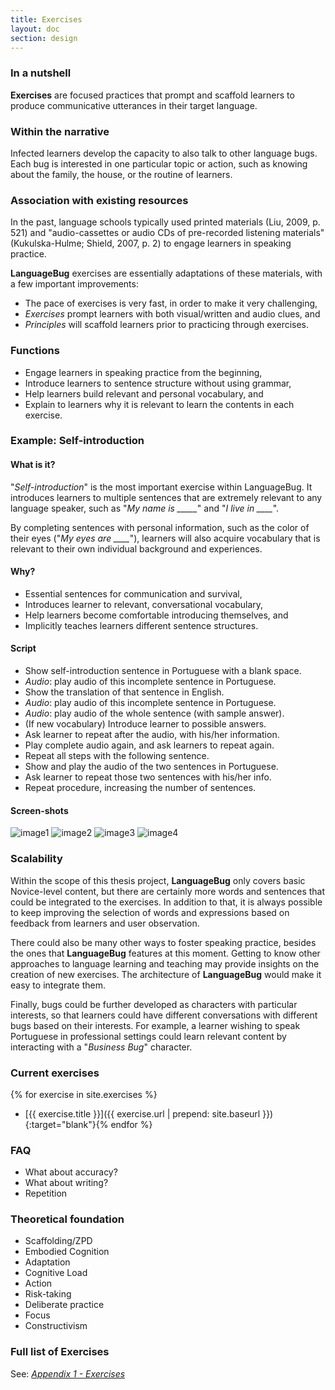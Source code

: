 ```yaml
---
title: Exercises
layout: doc
section: design
---
```


### In a nutshell

**Exercises** are focused practices that prompt and scaffold learners to produce communicative utterances in their target language.

### Within the narrative

Infected learners develop the capacity to also talk to other language bugs. Each bug is interested in one particular topic or action, such as knowing about the family, the house, or the routine of learners.

### Association with existing resources

In the past, language schools typically used printed materials (Liu, 2009, p. 521) and "audio-cassettes or audio CDs of pre-recorded listening materials" (Kukulska-Hulme; Shield, 2007, p. 2) to engage learners in speaking practice.

**LanguageBug** exercises are essentially adaptations of these materials, with a few important improvements:

* The pace of exercises is very fast, in order to make it very challenging,
* *Exercises* prompt learners with both visual/written and audio clues, and
* *Principles* will scaffold learners prior to practicing through exercises.

### Functions

* Engage learners in speaking practice from the beginning,
* Introduce learners to sentence structure without using grammar,
* Help learners build relevant and personal vocabulary, and
* Explain to learners why it is relevant to learn the contents in each exercise.

### Example: **Self-introduction**

#### What is it?

"*Self-introduction*" is the most important exercise within LanguageBug. It introduces learners to multiple sentences that are extremely relevant to any language speaker, such as "*My name is _____*"  and "*I live in ____*". 

By completing sentences with personal information, such as the color of their eyes ("*My eyes are ____*"), learners will also acquire vocabulary that is relevant to their own individual background and experiences.

#### Why?

* Essential sentences for communication and survival,
* Introduces learner to relevant, conversational vocabulary,
* Help learners become comfortable introducing themselves, and
* Implicitly teaches learners different sentence structures.

#### Script

* Show self-introduction sentence in Portuguese with a blank space.
* *Audio*: play audio of this incomplete sentence in Portuguese.
* Show the translation of that sentence in English.
* *Audio*: play audio of this incomplete sentence in Portuguese.
* *Audio*: play audio of the whole sentence (with sample answer).
* (If new vocabulary) Introduce learner to possible answers.
* Ask learner to repeat after the audio, with his/her information.
* Play complete audio again, and ask learners to repeat again.
* Repeat all steps with the following sentence.
* Show and play the audio of the two sentences in Portuguese.
* Ask learner to repeat those two sentences with his/her info.
* Repeat procedure, increasing the number of sentences.

#### Screen-shots

![image1](dasd.jpg)
![image2](dasd.jpg)
![image3](dasd.jpg)
![image4](dasd.jpg)

### Scalability

Within the scope of this thesis project, **LanguageBug** only covers basic Novice-level content, but there are certainly more words and sentences that could be integrated to the exercises. In addition to that, it is always possible to keep improving the selection of words and expressions based on feedback from learners and user observation.

There could also be many other ways to foster speaking practice, besides the ones that **LanguageBug** features at this moment. Getting to know other approaches to language learning and teaching may provide insights on the creation of new exercises. The architecture of **LanguageBug** would make it easy to integrate them.

Finally, bugs could be further developed as characters with particular interests, so that learners could have different conversations with different bugs based on their interests. For example, a learner wishing to speak Portuguese in professional settings could learn relevant content by interacting with a "*Business Bug*" character.

### Current exercises

{% for exercise in site.exercises %}
* [{{ exercise.title }}]({{ exercise.url | prepend: site.baseurl }}){:target="blank"}{% endfor %}

### FAQ

* What about accuracy?
* What about writing?
* Repetition

### Theoretical foundation

* Scaffolding/ZPD
* Embodied Cognition
* Adaptation
* Cognitive Load
* Action
* Risk-taking
* Deliberate practice
* Focus
* Constructivism

### Full list of Exercises

See: [*Appendix 1 - Exercises*](/docs/appen-list-of-exercises.html)